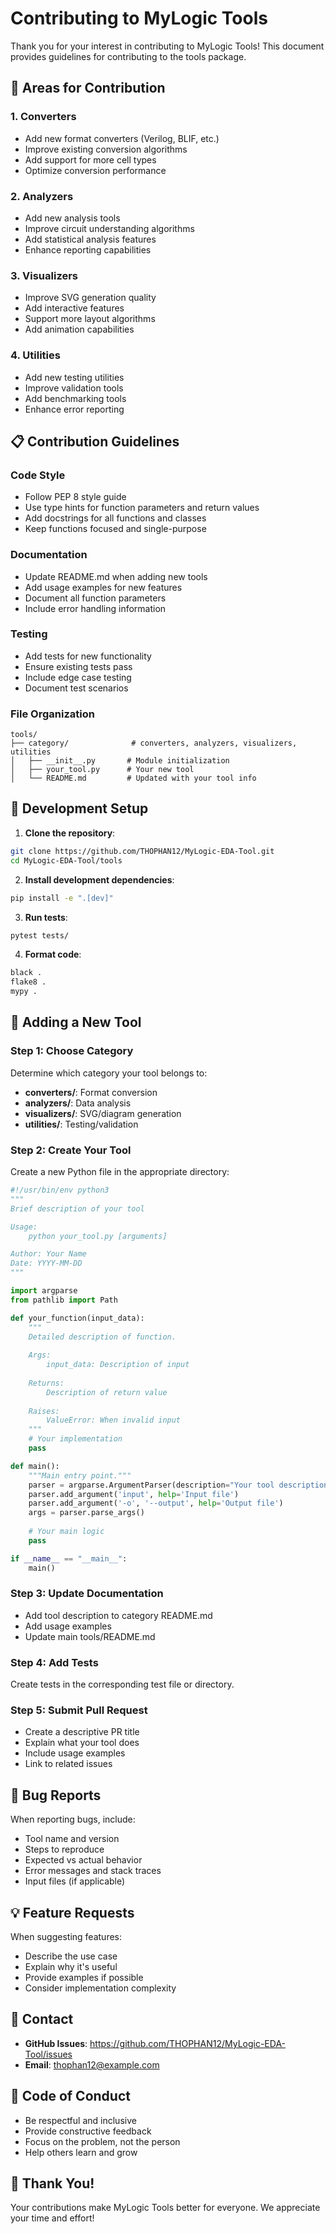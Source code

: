 # Contributing to MyLogic Tools

Thank you for your interest in contributing to MyLogic Tools! This document provides guidelines for contributing to the tools package.

## 🎯 Areas for Contribution

### 1. **Converters**
- Add new format converters (Verilog, BLIF, etc.)
- Improve existing conversion algorithms
- Add support for more cell types
- Optimize conversion performance

### 2. **Analyzers**
- Add new analysis tools
- Improve circuit understanding algorithms
- Add statistical analysis features
- Enhance reporting capabilities

### 3. **Visualizers**
- Improve SVG generation quality
- Add interactive features
- Support more layout algorithms
- Add animation capabilities

### 4. **Utilities**
- Add new testing utilities
- Improve validation tools
- Add benchmarking tools
- Enhance error reporting

## 📋 Contribution Guidelines

### Code Style
- Follow PEP 8 style guide
- Use type hints for function parameters and return values
- Add docstrings for all functions and classes
- Keep functions focused and single-purpose

### Documentation
- Update README.md when adding new tools
- Add usage examples for new features
- Document all function parameters
- Include error handling information

### Testing
- Add tests for new functionality
- Ensure existing tests pass
- Include edge case testing
- Document test scenarios

### File Organization
```
tools/
├── category/              # converters, analyzers, visualizers, utilities
│   ├── __init__.py       # Module initialization
│   ├── your_tool.py      # Your new tool
│   └── README.md         # Updated with your tool info
```

## 🔧 Development Setup

1. **Clone the repository**:
```bash
git clone https://github.com/THOPHAN12/MyLogic-EDA-Tool.git
cd MyLogic-EDA-Tool/tools
```

2. **Install development dependencies**:
```bash
pip install -e ".[dev]"
```

3. **Run tests**:
```bash
pytest tests/
```

4. **Format code**:
```bash
black .
flake8 .
mypy .
```

## 📝 Adding a New Tool

### Step 1: Choose Category
Determine which category your tool belongs to:
- **converters/**: Format conversion
- **analyzers/**: Data analysis
- **visualizers/**: SVG/diagram generation
- **utilities/**: Testing/validation

### Step 2: Create Your Tool
Create a new Python file in the appropriate directory:

```python
#!/usr/bin/env python3
"""
Brief description of your tool

Usage:
    python your_tool.py [arguments]

Author: Your Name
Date: YYYY-MM-DD
"""

import argparse
from pathlib import Path

def your_function(input_data):
    """
    Detailed description of function.
    
    Args:
        input_data: Description of input
        
    Returns:
        Description of return value
        
    Raises:
        ValueError: When invalid input
    """
    # Your implementation
    pass

def main():
    """Main entry point."""
    parser = argparse.ArgumentParser(description="Your tool description")
    parser.add_argument('input', help='Input file')
    parser.add_argument('-o', '--output', help='Output file')
    args = parser.parse_args()
    
    # Your main logic
    pass

if __name__ == "__main__":
    main()
```

### Step 3: Update Documentation
- Add tool description to category README.md
- Add usage examples
- Update main tools/README.md

### Step 4: Add Tests
Create tests in the corresponding test file or directory.

### Step 5: Submit Pull Request
- Create a descriptive PR title
- Explain what your tool does
- Include usage examples
- Link to related issues

## 🐛 Bug Reports

When reporting bugs, include:
- Tool name and version
- Steps to reproduce
- Expected vs actual behavior
- Error messages and stack traces
- Input files (if applicable)

## 💡 Feature Requests

When suggesting features:
- Describe the use case
- Explain why it's useful
- Provide examples if possible
- Consider implementation complexity

## 📧 Contact

- **GitHub Issues**: https://github.com/THOPHAN12/MyLogic-EDA-Tool/issues
- **Email**: thophan12@example.com

## 📜 Code of Conduct

- Be respectful and inclusive
- Provide constructive feedback
- Focus on the problem, not the person
- Help others learn and grow

## 🙏 Thank You!

Your contributions make MyLogic Tools better for everyone. We appreciate your time and effort!

